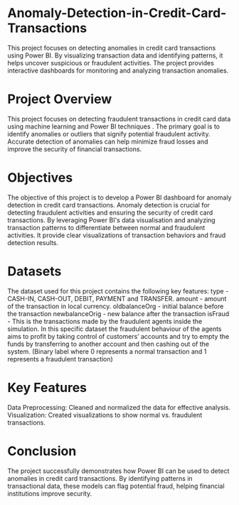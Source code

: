 # Anomaly-Detection-in-Credit-Card-Transactions
This project focuses on detecting anomalies in credit card transactions using Power BI. By visualizing transaction data and identifying patterns, it helps uncover suspicious or fraudulent activities. The project provides interactive dashboards for monitoring and analyzing transaction anomalies.

# Project Overview
This project focuses on detecting fraudulent transactions in credit card data using machine learning and Power BI techniques . The primary goal is to identify anomalies or outliers that signify potential fraudulent activity. Accurate detection of anomalies can help minimize fraud losses and improve the security of financial transactions.

# Objectives
The objective of this project is to develop a Power BI dashboard for anomaly detection in credit card transactions. Anomaly detection is crucial for detecting fraudulent activities and ensuring the security of credit card transactions. By leveraging Power BI's data visualisation and analyzing transaction patterns to differentiate between normal and fraudulent activities. It provide clear visualizations of transaction behaviors and fraud detection results. 

# Datasets
The dataset used for this project contains the following key features:
type - CASH-IN, CASH-OUT, DEBIT, PAYMENT and TRANSFER.
amount - amount of the transaction in local currency.
oldbalanceOrg - initial balance before the transaction
newbalanceOrig - new balance after the transaction
isFraud - This is the transactions made by the fraudulent agents inside the simulation. In this specific dataset the fraudulent behaviour of the agents aims to profit by taking control of customers’ accounts and try to empty the funds by transferring to another account and then cashing out of the system. (Binary label where 0 represents a normal transaction and 1 represents a fraudulent transaction)

# Key Features
Data Preprocessing: Cleaned and normalized the data for effective analysis.
Visualization: Created visualizations to show normal vs. fraudulent transactions.

# Conclusion
The project successfully demonstrates how Power BI can be used to detect anomalies in credit card transactions. By identifying patterns in transactional data, these models can flag potential fraud, helping financial institutions improve security.
